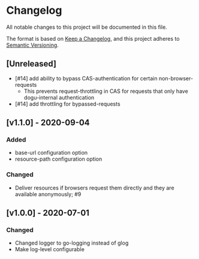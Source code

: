 # Changelog
All notable changes to this project will be documented in this file.

The format is based on [Keep a Changelog](https://keepachangelog.com/en/1.0.0/),
and this project adheres to [Semantic Versioning](https://semver.org/spec/v2.0.0.html).

## [Unreleased]
- [#14] add ability to bypass CAS-authentication for certain non-browser-requests
  - This prevents request-throttling in CAS for requests that only have dogu-internal authentication  
- [#14] add throttling for bypassed-requests

## [v1.1.0] - 2020-09-04
### Added
- base-url configuration option
- resource-path configuration option

### Changed
- Deliver resources if browsers request them directly and they are available anonymously; #9

## [v1.0.0] - 2020-07-01
### Changed
- Changed logger to go-logging instead of glog
- Make log-level configurable
